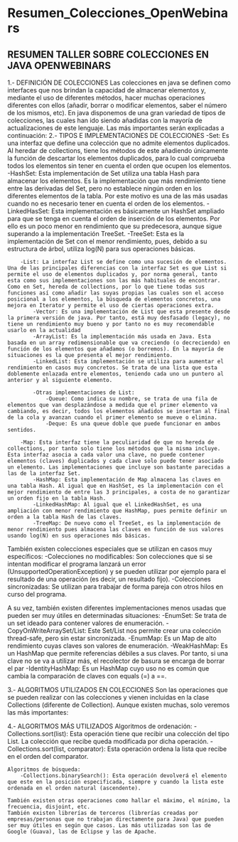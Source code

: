 # Resumen_Colecciones_OpenWebinars

## RESUMEN TALLER SOBRE COLECCIONES EN JAVA OPENWEBINARS

1.- DEFINICIÓN DE COLECCIONES
Las colecciones en java se definen como interfaces que nos brindan la capacidad de almacenar elementos y, mediante el uso de diferentes métodos, hacer muchas operaciones diferentes con ellos (añadir, borrar o modificar elementos, saber el número de los mismos, etc). En java disponemos de una gran variedad de tipos de colecciones, las cuales han ido siendo añadidas con la mayoría de actualizaciones de este lenguaje. Las más importantes serán explicadas a continuación:
2.- TIPOS E IMPLEMENTACIONES DE COLECCIONES
		-Set: Es una interfaz que define una colección que no admite elementos duplicados. Al heredar de collections, tiene los métodos de este añadiendo únicamente la función de descartar los elementos duplicados, para lo cual comprueba todos los elementos sin tener en cuenta el orden que ocupen los elementos.
			-HashSet: Esta implementación de Set utiliza una tabla Hash para almacenar los elementos. Es la implementación que más rendimiento tiene entre las derivadas del Set, pero no establece ningún orden en los diferentes elementos de la tabla. Por este motivo es una de las más usadas cuando no es necesario tener en cuenta el orden de los elementos.
			-LinkedHasSet: Esta implementación es básicamente un HashSet ampliado para que se tenga en cuenta el orden de inserción de los elementos. Por ello es un poco menor en rendimiento que su predecesora, aunque sigue superando a la implementación TreeSet.
			-TreeSet: Esta es la implementación de Set con el menor rendimiento, pues, debido a su estructura de árbol, utiliza log(N) para sus operaciones básicas.

		-List: La interfaz List se define como una sucesión de elementos. Una de las principales diferencias con la interfaz Set es que List si permite el uso de elementos duplicados y, por norma general, tanto esta como sus implementaciones son las más habituales de encontrar. Como en Set, hereda de collections, por lo que tiene todas sus funciones así como añadir las suyas propias las cuales son el acceso posicional a los elementos, la búsqueda de elementos concretos, una mejora en Iterator y permite el uso de ciertas operaciones extra.
			-Vector: Es una implementación de List que esta presente desde la primera versión de java. Por tanto, está muy desfasado (legacy), no tiene un rendimiento muy bueno y por tanto no es muy recomendable usarlo en la actualidad
			-ArrayList: Es la implementación más usada en Java. Esta basada en un array redimensionable que va creciendo (o decreciendo) en función de los elementos que añadamos (o borremos). En la mayoría de situaciones es la que presenta el mejor rendimiento.
			-LinkedList: Esta implementación se utiliza para aumentar el rendimiento en casos muy concretos. Se trata de una lista que esta doblemente enlazada entre elementos, teniendo cada uno un puntero al anterior y al siguiente elemento.

			-Otras implementaciones de List:
				-Queue: Como indica su nombre, se trata de una fila de elementos que van desplazándose a medida que el primer elemento va cambiando, es decir, todos los elementos añadidos se insertan al final de la cola y avanzan cuando el primer elemento se mueve o elimina.
				-Deque: Es una queue doble que puede funcionar en ambos sentidos.

		-Map: Esta interfaz tiene la peculiaridad de que no hereda de collections, por tanto solo tiene los métodos que la misma incluye. Esta interfaz asocia a cada valor una clave, no puede contener elementos (claves) duplicados y cada clave solo puede tener asociado un elemento. Las implementaciones que incluye son bastante parecidas a las de la interfaz Set.
			-HashMap: Esta implementación de Map almacena las claves en una tabla Hash. Al igual que en HashSet, es la implementación con el mejor rendimiento de entre las 3 principales, a costa de no garantizar un orden fijo en la tabla Hash.
			-LinkedHashMap: Al igual que el LinkedHashSet, es una ampliación con menor rendimiento que HashMap, pues permite definir un orden a la tabla Hash de las claves.
			-TreeMap: De nuevo como el TreeSet, es la implementación de menor rendimiento pues almacena las claves en función de sus valores usando log(N) en sus operaciones más básicas.

También existen colecciones especiales que se utilizan en casos muy específicos:
		-Colecciones no modificables: Son colecciones que si se intentan modificar el programa lanzará un error (UnsupportedOperationException) y se pueden utilizar por ejemplo para el resultado de una operación (es decir, un resultado fijo).
		-Colecciones sincronizadas: Se utilizan para trabajar de forma pareja con otros hilos en curso del programa.

A su vez, también existen diferentes implementaciones menos usadas que pueden ser muy útiles en determinadas situaciones:
			-EnumSet: Se trata de un set ideado para contener valores de enumeración.
			-CopyOnWriteArraySet/List: Este Set/List nos permite crear una colección thread-safe, pero sin estar sincronizada.
			-EnumMap: Es un Map de alto rendimiento cuyas claves son valores de enumeración.
			-WeakHashMap: Es un HashMap que permite referencias débiles a sus claves. Por tanto, si una clave no se va a utilizar más, el recolector de basura se encarga de borrar el par
			-IdentityHashMap: Es un HashMap cuyo uso no es común que cambia la comparación de claves con equals (=) a ==.

3.- ALGORITMOS UTILIZADOS EN COLECCIONES
	Son las operaciones que se pueden realizar con las colecciones y vienen incluidas en la clase Collections (diferente de Collection). Aunque existen muchas, solo veremos las más importantes:

4.- ALGORITMOS MÁS UTILIZADOS
	Algoritmos de ordenación:
		-Collections.sort(list): Esta operación tiene que recibir una colección del tipo List. La colección que recibe queda modificada por dicha operación.
		-Collections.sort(list, comparator): Esta operación ordena la lista que recibe en el orden del comparator.

	Algoritmos de búsqueda:
		-Collections.binarySearch(): Esta operación devolverá el elemento que este en la posición especificada, siempre y cuando la lista este ordenada en el orden natural (ascendente).
		
	También existen otras operaciones como hallar el máximo, el mínimo, la frecuencia, disjoint, etc.
	También existen librerías de terceros (librerías creadas por empresas/personas que no trabajan directamente para Java) que pueden ser muy útiles en según que casos. Las más utilizadas son las de Google (Guava), las de Eclipse y las de Apache.

